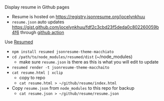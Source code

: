 Display resume in Github pages
- Resume is hosted on https://registry.jsonresume.org/jocelynkhuu
- `resume.json` auto updates https://gist.github.com/jocelynkhuu/fdf2c3cbd23f5deda0c802260059b4f6 through [github action](https://github.com/thomasdavis/resume)

Use [Resumed](https://github.com/rbardini/resumed)
- `npm install resumed jsonresume-theme-macchiato`
- `cd /path/to/node_modules/resumed/dist` (~/node_modules)
  - make sure `resume.json` is there as this is what you will edit to update
- `resumed render -t jsonresume-theme-macchaito`
- `cat resume.html | xclip`
  - copy to repo
  - `cat resume.html > ~/github/resume/index.html` 
- Copy `resume.json` from `node_modules` to this repo for backup
  - `cat resume.json > ~/github/resume/resume.json`
